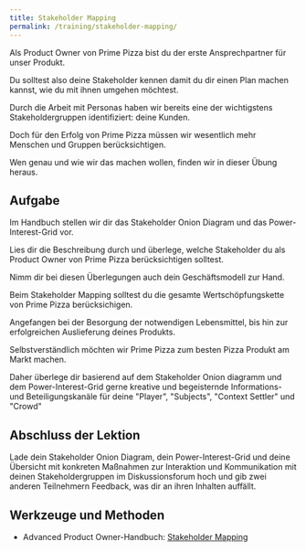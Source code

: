 ```yaml
---
title: Stakeholder Mapping
permalink: /training/stakeholder-mapping/
---
```

Als Product Owner von Prime Pizza bist du der erste Ansprechpartner für unser Produkt.

Du solltest also deine Stakeholder kennen damit du dir einen Plan machen kannst, wie du  mit ihnen umgehen möchtest.

Durch die Arbeit mit Personas haben wir bereits eine der wichtigstens Stakeholdergruppen identifiziert: deine Kunden.

Doch für den Erfolg von Prime Pizza müssen wir wesentlich mehr Menschen und Gruppen berücksichtigen.


Wen genau und wie wir das machen wollen, finden wir in dieser Übung heraus.

## Aufgabe

Im Handbuch stellen wir dir das Stakeholder Onion Diagram und das Power-Interest-Grid vor.

Lies dir die Beschreibung durch und überlege, welche Stakeholder du als Product Owner von Prime Pizza berücksichtigen solltest.

Nimm dir bei diesen Überlegungen auch dein Geschäftsmodell zur Hand.

Beim Stakeholder Mapping solltest du die gesamte Wertschöpfungskette von Prime Pizza berücksichigen.

Angefangen bei der Besorgung der notwendigen Lebensmittel, bis hin zur erfolgreichen Auslieferung deines Produkts.

Selbstverständlich möchten wir Prime Pizza zum besten Pizza Produkt am Markt machen.

Daher überlege dir basierend auf dem Stakeholder Onion diagramm und dem Power-Interest-Grid gerne kreative und begeisternde Informations- und Beteiligungskanäle für deine "Player", "Subjects", "Context Settler" und "Crowd"


## Abschluss der Lektion

Lade dein Stakeholder Onion Diagram, dein Power-Interest-Grid und deine Übersicht mit konkreten Maßnahmen zur Interaktion und Kommunikation mit deinen Stakeholdergruppen im Diskussionsforum hoch und gib zwei anderen Teilnehmern Feedback, was dir an ihren Inhalten auffällt.

## Werkzeuge und Methoden

 * Advanced Product Owner-Handbuch: [Stakeholder Mapping][1]

[1]:	https://manual.advancedproductowner.com/stakeholder-mapping/